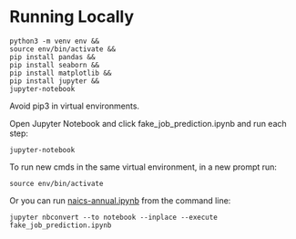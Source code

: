 # Running Locally

	python3 -m venv env &&
	source env/bin/activate &&
	pip install pandas &&
	pip install seaborn &&
    pip install matplotlib &&
	pip install jupyter &&
	jupyter-notebook

Avoid pip3 in virtual environments.

Open Jupyter Notebook and click fake_job_prediction.ipynb and run each step:

	jupyter-notebook

To run new cmds in the same virtual environment, in a new prompt run:

	source env/bin/activate


Or you can run [naics-annual.ipynb](process/python/naics-annual.ipynb) from the command line:  

	jupyter nbconvert --to notebook --inplace --execute fake_job_prediction.ipynb